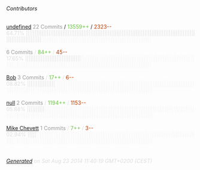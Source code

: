 ###### Contributors
[undefined](https://github.com/dunkelrot)
<font color="#999">22 Commits</font> / <font color="#6cc644">13559++</font> / <font color="#bd3c00"> 2323--</font>
<font color="#dedede">64.71%&nbsp;<font color="#dedede">|||||||||||||||||||||||||||||||||||||||||||||||||||||||||||||||||||||||||||||||||||||||||||||||||||||||||||||||||||||</font><font color="#f4f4f4">|||||||||||||||||||||||||||||||||||||||||||||||||||||||||||||||</font><br><br>
[](https://github.com/kirisetsz)
<font color="#999">6 Commits</font> / <font color="#6cc644">84++</font> / <font color="#bd3c00"> 45--</font>
<font color="#dedede">17.65%&nbsp;<font color="#dedede">||||||||||||||||||||||||||||||||</font><font color="#f4f4f4">||||||||||||||||||||||||||||||||||||||||||||||||||||||||||||||||||||||||||||||||||||||||||||||||||||||||||||||||||||||||||||||||||||||||||||||||||||</font><br><br>
[Bob](https://github.com/lordfriend)
<font color="#999">3 Commits</font> / <font color="#6cc644">17++</font> / <font color="#bd3c00"> 6--</font>
<font color="#dedede">08.82%&nbsp;<font color="#dedede">||||||||||||||||</font><font color="#f4f4f4">||||||||||||||||||||||||||||||||||||||||||||||||||||||||||||||||||||||||||||||||||||||||||||||||||||||||||||||||||||||||||||||||||||||||||||||||||||||||||||||||||||</font><br><br>
[null](https://github.com/cowabunga1)
<font color="#999">2 Commits</font> / <font color="#6cc644">1194++</font> / <font color="#bd3c00"> 1153--</font>
<font color="#dedede">05.88%&nbsp;<font color="#dedede">||||||||||</font><font color="#f4f4f4">||||||||||||||||||||||||||||||||||||||||||||||||||||||||||||||||||||||||||||||||||||||||||||||||||||||||||||||||||||||||||||||||||||||||||||||||||||||||||||||||||||||||||</font><br><br>
[Mike Chevett](https://github.com/chevett)
<font color="#999">1 Commits</font> / <font color="#6cc644">7++</font> / <font color="#bd3c00"> 3--</font>
<font color="#dedede">02.94%&nbsp;<font color="#dedede">|||||</font><font color="#f4f4f4">|||||||||||||||||||||||||||||||||||||||||||||||||||||||||||||||||||||||||||||||||||||||||||||||||||||||||||||||||||||||||||||||||||||||||||||||||||||||||||||||||||||||||||||||</font><br><br>
###### [Generated](https://github.com/jakeleboeuf/contributor) on Sat Aug 23 2014 11:40:19 GMT+0200 (CEST)